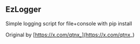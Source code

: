 ## EzLogger
Simple logging script for file+console with pip install

Original by [https://x.com/qtnx_](https://x.com/qtnx_)